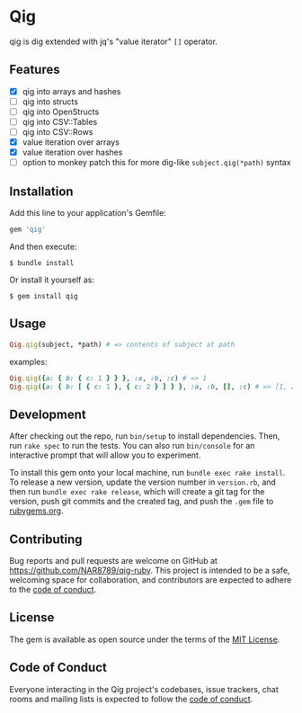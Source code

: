 # Qig

qig is dig extended with jq's "value iterator" `[]` operator.

## Features

- [x] qig into arrays and hashes
- [ ] qig into structs
- [ ] qig into OpenStructs
- [ ] qig into CSV::Tables
- [ ] qig into CSV::Rows
- [x] value iteration over arrays
- [x] value iteration over hashes
- [ ] option to monkey patch this for more dig-like `subject.qig(*path)` syntax

## Installation

Add this line to your application's Gemfile:

```ruby
gem 'qig'
```

And then execute:

    $ bundle install

Or install it yourself as:

    $ gem install qig

## Usage

```ruby
Qig.qig(subject, *path) # => contents of subject at path
```

examples:
```ruby
Qig.qig({a: { b: { c: 1 } } }, :a, :b, :c) # => 1
Qig.qig({a: { b: [ { c: 1 }, { c: 2 } ] } }, :a, :b, [], :c) # => [1, 2]
```

## Development

After checking out the repo, run `bin/setup` to install dependencies. Then, run `rake spec` to run the tests. You can also run `bin/console` for an interactive prompt that will allow you to experiment.

To install this gem onto your local machine, run `bundle exec rake install`. To release a new version, update the version number in `version.rb`, and then run `bundle exec rake release`, which will create a git tag for the version, push git commits and the created tag, and push the `.gem` file to [rubygems.org](https://rubygems.org).

## Contributing

Bug reports and pull requests are welcome on GitHub at https://github.com/NAR8789/qig-ruby. This project is intended to be a safe, welcoming space for collaboration, and contributors are expected to adhere to the [code of conduct](https://github.com/NAR8789/qig-ruby/blob/main/CODE_OF_CONDUCT.md).

## License

The gem is available as open source under the terms of the [MIT License](https://opensource.org/licenses/MIT).

## Code of Conduct

Everyone interacting in the Qig project's codebases, issue trackers, chat rooms and mailing lists is expected to follow the [code of conduct](https://github.com/NAR8789/qig-ruby/blob/main/CODE_OF_CONDUCT.md).
